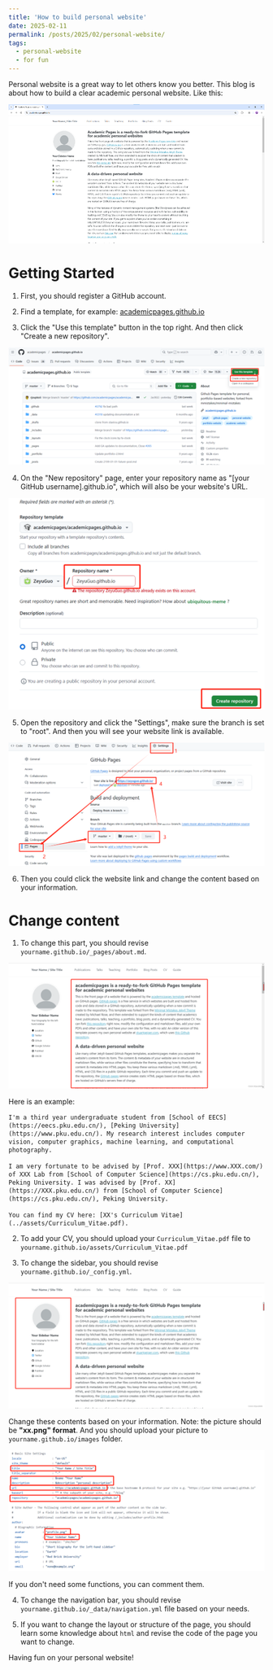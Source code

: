 ```yaml
---
title: 'How to build personal website'
date: 2025-02-11
permalink: /posts/2025/02/personal-website/
tags:
  - personal-website
  - for fun
---
```


Personal website is a great way to let others know you better. This blog is about how to build a clear academic personal website. Like this:

![alt text](../images/blogs-images/image.png)

# Getting Started

1. First, you should register a GitHub account.

2. Find a template, for example: [academicpages.github.io](https://github.com/academicpages/academicpages.github.io)

3. Click the "Use this template" button in the top right. And then click "Create a new repository".

![alt text](../images/blogs-images/1739244585576.png)

4. On the "New repository" page, enter your repository name as "[your GitHub username].github.io", which will also be your website's URL.

![alt text](../images/blogs-images/1739244672124.png)

5. Open the repository and click the "Settings", make sure the branch is set to "root". And then you will see your website link is available.

![alt text](../images/blogs-images/1739244840521.png)

6. Then you could click the website link and change the content based on your information.

# Change content

1. To change this part, you should revise `yourname.github.io/_pages/about.md`. 

![alt text](../images/blogs-images/image-1.png)

Here is an example:

```
I'm a third year undergraduate student from [School of EECS](https://eecs.pku.edu.cn/), [Peking University](https://www.pku.edu.cn/). My research interest includes computer vision, computer graphics, machine learning, and computational photography.

I am very fortunate to be advised by [Prof. XXX](https://www.XXX.com/) of XXX Lab from [School of Computer Science](https://cs.pku.edu.cn/), Peking University. I was advised by [Prof. XX](https://XXX.pku.edu.cn/) from [School of Computer Science](https://cs.pku.edu.cn/), Peking University.

You can find my CV here: [XX's Curriculum Vitae](../assets/Curriculum_Vitae.pdf).
```

2. To add your CV, you should upload your `Curriculum_Vitae.pdf` file to `yourname.github.io/assets/Curriculum_Vitae.pdf`

3. To change the sidebar, you should revise `yourname.github.io/_config.yml`.

![alt text](../images/blogs-images/image-2.png)

Change these contents based on your information. Note: the picture should be **"xx.png" format**. And you should upload your picture to `yourname.github.io/images` folder.

![alt text](../images/blogs-images/1739245494051.png)

If you don't need some functions, you can comment them.

4. To change the navigation bar, you should revise `yourname.github.io/_data/navigation.yml` file based on your needs.

5. If you want to change the layout or structure of the page, you should learn some knowledge about `html` and revise the code of the page you want to change.

Having fun on your personal website!
